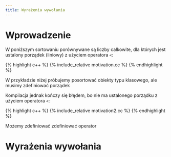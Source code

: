 ```yaml
---
title: Wyrażenia wywołania
---
```


# Wprowadzenie

W poniższym sortowaniu porównywane są liczby całkowite, dla których
jest ustalony porządek (liniowy) z użyciem operatora `<`:

{% highlight c++ %}
{% include_relative motivation.cc %}
{% endhighlight %}

W przykładzie niżej próbujemy posortować obiekty typu klasowego, ale
musimy zdefiniować porządek

Kompilacja jednak kończy się błędem, bo nie ma ustalonego porządku z
użyciem operatora `<`:

{% highlight c++ %}
{% include_relative motivation2.cc %}
{% endhighlight %}

Możemy zdefiniować zdefiniować operator

# Wyrażenia wywołania


<!-- LocalWords: destructor expr lvalue lvalues rvalue rvalues RVO -->
